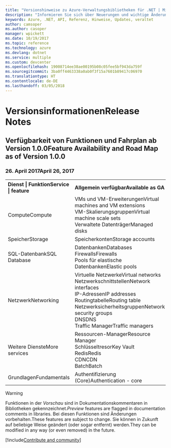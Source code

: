 ```yaml
---
title: "Versionshinweise zu Azure-Verwaltungsbibliotheken für .NET | Microsoft-Dokumentation"
description: "Informieren Sie sich über Neuerungen und wichtige Änderungen in den Azure-Verwaltungsbibliotheken für .NET."
keywords: Azure, .NET, API, Referenz, Hinweise, Updates, veraltet
author: camsoper
ms.author: casoper
manager: wpickett
ms.date: 10/19/2017
ms.topic: reference
ms.technology: azure
ms.devlang: dotnet
ms.service: multiple
ms.custom: devcenter
ms.openlocfilehash: 19008714ee38ae00195b08c05fee5bf943da759f
ms.sourcegitcommit: 3ba0ff4463338a0ab0f3f15a7601b89417c06970
ms.translationtype: HT
ms.contentlocale: de-DE
ms.lasthandoff: 03/05/2018
---
```

# <a name="release-notes"></a><span data-ttu-id="89b8a-104">Versionsinformationen</span><span class="sxs-lookup"><span data-stu-id="89b8a-104">Release Notes</span></span> 

## <a name="feature-availability-and-road-map-as-of-version-100"></a><span data-ttu-id="89b8a-105">Verfügbarkeit von Funktionen und Fahrplan ab Version 1.0.0</span><span class="sxs-lookup"><span data-stu-id="89b8a-105">Feature Availability and Road Map as of Version 1.0.0</span></span> ##
### <a name="april-26-2017"></a><span data-ttu-id="89b8a-106">26. April 2017</span><span class="sxs-lookup"><span data-stu-id="89b8a-106">April 26, 2017</span></span>

<table>
  <tr>
    <th align="left"><span data-ttu-id="89b8a-107">Dienst | Funktion</span><span class="sxs-lookup"><span data-stu-id="89b8a-107">Service | feature</span></span></th>
    <th align="left"><span data-ttu-id="89b8a-108">Allgemein verfügbar</span><span class="sxs-lookup"><span data-stu-id="89b8a-108">Available as GA</span></span></th>
    <th align="left"><span data-ttu-id="89b8a-109">Als Vorschauversion verfügbar</span><span class="sxs-lookup"><span data-stu-id="89b8a-109">Available as Preview</span></span></th>
    <th align="left"><span data-ttu-id="89b8a-110">In Kürze verfügbar</span><span class="sxs-lookup"><span data-stu-id="89b8a-110">Coming soon</span></span></th>
  </tr>
  <tr>
    <td><span data-ttu-id="89b8a-111">Compute</span><span class="sxs-lookup"><span data-stu-id="89b8a-111">Compute</span></span></td>
    <td><span data-ttu-id="89b8a-112">VMs und VM-Erweiterungen</span><span class="sxs-lookup"><span data-stu-id="89b8a-112">Virtual machines and VM extensions</span></span><br><span data-ttu-id="89b8a-113">VM-Skalierungsgruppen</span><span class="sxs-lookup"><span data-stu-id="89b8a-113">Virtual machine scale sets</span></span><br><span data-ttu-id="89b8a-114">Verwaltete Datenträger</span><span class="sxs-lookup"><span data-stu-id="89b8a-114">Managed disks</span></span></td>
    <td></td>
    <td valign="top"><span data-ttu-id="89b8a-115">Azure Container Service</span><span class="sxs-lookup"><span data-stu-id="89b8a-115">Azure container services</span></span><br><span data-ttu-id="89b8a-116">Azure-Containerregistrierung</span><span class="sxs-lookup"><span data-stu-id="89b8a-116">Azure container registry</span></span></td>
  </tr>
  <tr>
    <td><span data-ttu-id="89b8a-117">Speicher</span><span class="sxs-lookup"><span data-stu-id="89b8a-117">Storage</span></span></td>
    <td><span data-ttu-id="89b8a-118">Speicherkonten</span><span class="sxs-lookup"><span data-stu-id="89b8a-118">Storage accounts</span></span></td>
    <td></td>
    <td><span data-ttu-id="89b8a-119">Verschlüsselung</span><span class="sxs-lookup"><span data-stu-id="89b8a-119">Encryption</span></span></td>
  </tr>
  <tr>
    <td><span data-ttu-id="89b8a-120">SQL-Datenbank</span><span class="sxs-lookup"><span data-stu-id="89b8a-120">SQL Database</span></span></td>
    <td><span data-ttu-id="89b8a-121">Datenbanken</span><span class="sxs-lookup"><span data-stu-id="89b8a-121">Databases</span></span><br><span data-ttu-id="89b8a-122">Firewalls</span><span class="sxs-lookup"><span data-stu-id="89b8a-122">Firewalls</span></span><br><span data-ttu-id="89b8a-123">Pools für elastische Datenbanken</span><span class="sxs-lookup"><span data-stu-id="89b8a-123">Elastic pools</span></span></td>
    <td></td>
    <td valign="top"></td>
  </tr>
  <tr>
    <td><span data-ttu-id="89b8a-124">Netzwerk</span><span class="sxs-lookup"><span data-stu-id="89b8a-124">Networking</span></span></td>
    <td><span data-ttu-id="89b8a-125">Virtuelle Netzwerke</span><span class="sxs-lookup"><span data-stu-id="89b8a-125">Virtual networks</span></span><br><span data-ttu-id="89b8a-126">Netzwerkschnittstellen</span><span class="sxs-lookup"><span data-stu-id="89b8a-126">Network interfaces</span></span><br><span data-ttu-id="89b8a-127">IP-Adressen</span><span class="sxs-lookup"><span data-stu-id="89b8a-127">IP addresses</span></span><br><span data-ttu-id="89b8a-128">Routingtabelle</span><span class="sxs-lookup"><span data-stu-id="89b8a-128">Routing table</span></span><br><span data-ttu-id="89b8a-129">Netzwerksicherheitsgruppen</span><span class="sxs-lookup"><span data-stu-id="89b8a-129">Network security groups</span></span><br><span data-ttu-id="89b8a-130">DNS</span><span class="sxs-lookup"><span data-stu-id="89b8a-130">DNS</span></span><br><span data-ttu-id="89b8a-131">Traffic Manager</span><span class="sxs-lookup"><span data-stu-id="89b8a-131">Traffic managers</span></span></td>
    <td valign="top"><span data-ttu-id="89b8a-132">Load Balancer</span><span class="sxs-lookup"><span data-stu-id="89b8a-132">Load balancers</span></span><br><span data-ttu-id="89b8a-133">Anwendungsgateways</span><span class="sxs-lookup"><span data-stu-id="89b8a-133">Application gateways</span></span></td>
    <td valign="top"></td>
  </tr>
  <tr>
    <td><span data-ttu-id="89b8a-134">Weitere Dienste</span><span class="sxs-lookup"><span data-stu-id="89b8a-134">More services</span></span></td>
    <td><span data-ttu-id="89b8a-135">Ressourcen-Manager</span><span class="sxs-lookup"><span data-stu-id="89b8a-135">Resource Manager</span></span><br><span data-ttu-id="89b8a-136">Schlüsseltresor</span><span class="sxs-lookup"><span data-stu-id="89b8a-136">Key Vault</span></span><br><span data-ttu-id="89b8a-137">Redis</span><span class="sxs-lookup"><span data-stu-id="89b8a-137">Redis</span></span><br><span data-ttu-id="89b8a-138">CDN</span><span class="sxs-lookup"><span data-stu-id="89b8a-138">CDN</span></span><br><span data-ttu-id="89b8a-139">Batch</span><span class="sxs-lookup"><span data-stu-id="89b8a-139">Batch</span></span></td>
    <td valign="top"><span data-ttu-id="89b8a-140">App Service (Web-Apps)</span><span class="sxs-lookup"><span data-stu-id="89b8a-140">App service - Web apps</span></span><br><span data-ttu-id="89b8a-141">Funktionen</span><span class="sxs-lookup"><span data-stu-id="89b8a-141">Functions</span></span><br><span data-ttu-id="89b8a-142">Service Bus</span><span class="sxs-lookup"><span data-stu-id="89b8a-142">Service bus</span></span></td>
    <td valign="top"><span data-ttu-id="89b8a-143">Überwachen</span><span class="sxs-lookup"><span data-stu-id="89b8a-143">Monitor</span></span><br><span data-ttu-id="89b8a-144">Graph (rollenbasierte Zugriffssteuerung)</span><span class="sxs-lookup"><span data-stu-id="89b8a-144">Graph RBAC</span></span><br><span data-ttu-id="89b8a-145">DocumentDB</span><span class="sxs-lookup"><span data-stu-id="89b8a-145">DocumentDB</span></span><br><span data-ttu-id="89b8a-146">Scheduler</span><span class="sxs-lookup"><span data-stu-id="89b8a-146">Scheduler</span></span></td>
  </tr>
  <tr>
    <td><span data-ttu-id="89b8a-147">Grundlagen</span><span class="sxs-lookup"><span data-stu-id="89b8a-147">Fundamentals</span></span></td>
    <td><span data-ttu-id="89b8a-148">Authentifizierung (Core)</span><span class="sxs-lookup"><span data-stu-id="89b8a-148">Authentication - core</span></span></td>
    <td><span data-ttu-id="89b8a-149">Asynchrone Methoden</span><span class="sxs-lookup"><span data-stu-id="89b8a-149">Async methods</span></span></td>
    <td valign="top"></td>
  </tr>
</table>

> [!WARNING] 
> <span data-ttu-id="89b8a-150">Funktionen in der *Vorschau* sind in Dokumentationskommentaren in Bibliotheken gekennzeichnet.</span><span class="sxs-lookup"><span data-stu-id="89b8a-150">*Preview* features are flagged in documentation comments in libraries.</span></span> <span data-ttu-id="89b8a-151">Bei diesen Funktionen sind Änderungen vorbehalten.</span><span class="sxs-lookup"><span data-stu-id="89b8a-151">These features are subject to change.</span></span> <span data-ttu-id="89b8a-152">Sie können in Zukunft auf beliebige Weise geändert (oder sogar entfernt) werden.</span><span class="sxs-lookup"><span data-stu-id="89b8a-152">They can be modified in any way (or even removed) in the future.</span></span>

[!include[Contribute and community](includes/contribute.md)]
